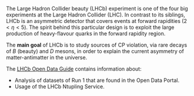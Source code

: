 The Large Hadron Collider beauty (LHCb) experiment is one of the four big experiments at the Large Hadron Collider (LHC). In contrast to its siblings, LHCb is an asymmetric detector that covers events at forward rapidities ($2<\eta<5$). The spirit behind this particular design is to exploit the large production of heavy-flavour quarks in the forward rapidity region.  

The **main goal** of LHCb is to study sources of CP violation, via rare decays of *B* (beauty) and *D* mesons, in order to explain the current asymmetry of matter-antimatter in the universe.  

The [LHCb Open Data Guide](https://lhcb-opendata-guide.web.cern.ch/) contains information about:  

- Analysis of datasets of Run 1 that are found in the Open Data Portal.  
- Usage of the LHCb Ntupling Service.